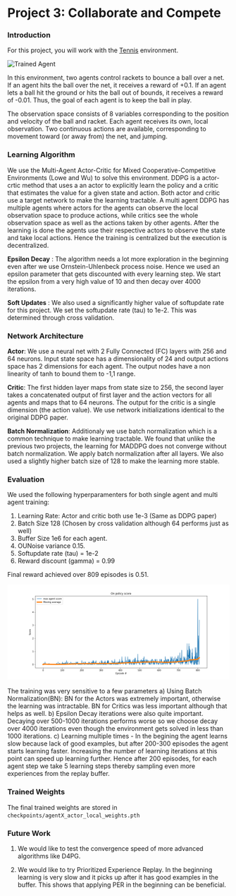 [//]: # (Image References)

[image1]: https://github.com/choudharydhruv/deepRL-projects-udacity/blob/master/project3_collaborate_compete/plots/demo.gif "Trained Agent"

[image2]: https://github.com/choudharydhruv/deepRL-projects-udacity/blob/master/project3_collaborate_compete/plots/MADDPG_rewards.png

# Project 3: Collaborate and Compete

### Introduction

For this project, you will work with the [Tennis](https://github.com/Unity-Technologies/ml-agents/blob/master/docs/Learning-Environment-Examples.md#tennis) environment.

![Trained Agent][image1]

In this environment, two agents control rackets to bounce a ball over a net. If an agent hits the ball over the net, it receives a reward of +0.1.  If an agent lets a ball hit the ground or hits the ball out of bounds, it receives a reward of -0.01.  Thus, the goal of each agent is to keep the ball in play.

The observation space consists of 8 variables corresponding to the position and velocity of the ball and racket. Each agent receives its own, local observation.  Two continuous actions are available, corresponding to movement toward (or away from) the net, and jumping.

### Learning Algorithm

We use the Multi-Agent Actor-Critic for Mixed Cooperative-Competitive Environments (Lowe and Wu) to solve this environment. DDPG is a actor-crtic method that uses a an actor to explicitly learn the policy and a critic that estimates the value for a given state and action. Both actor and critic use a target network to make the learning tractable. A multi agent DDPG has multiple agents where actors for the agents can observe the local observation space to produce actions, while critics see the whole observation space as well as the actions taken by other agents. After the learning is done the agents use their respective actors to observe the state and take local actions. Hence the training is centralized but the execution is decentralized.

**Epsilon Decay** : The algorithm needs a lot more exploration in the beginning even after we use Ornstein-Uhlenbeck process noise. Hence we used an epsilon parameter that gets discounted with every learning step. We start the epsilon from a very high value of 10 and then decay over 4000 iterations.

**Soft Updates** : We also used a significantly higher value of softupdate rate for this project. We set the softupdate rate (tau) to 1e-2. This was determined through cross validation.

### Network Architecture

**Actor**: We use a neural net with 2 Fully Connected (FC) layers with 256 and 64 neurons. Input state space has a dimensionality of 24  and output actions space has 2 dimensions for each agent. The output nodes have a non linearity of tanh to bound them to -1,1 range.

**Critic**: The first hidden layer maps from state size to 256, the second layer takes a concatenated output of first layer and the action vectors for all agents and maps that to 64 neurons. The output for the critic is a single dimension (the action value). We use network initializations identical to the original DDPG paper.

**Batch Normalization**: Additionaly we use batch normalization which is a common technique to make learning tractable. We found that unlike the previous two projects, the learning for MADDPG does not converge without batch normalization. We apply batch normalization after all layers. We also used a slightly higher batch size of 128 to make the learning more stable.

### Evaluation

We used the following hyperparamenters for both single agent and multi agent training:

1. Learning Rate: Actor and critic both use 1e-3 (Same as DDPG paper)
2. Batch Size 128 (Chosen by cross validation although 64 performs just as well)
3. Buffer Size 1e6 for each agent.
4. OUNoise variance 0.15.
5. Softupdate rate (tau) = 1e-2
6. Reward discount (gamma) = 0.99

Final reward achieved over 809 episodes is 0.51.

![Plot of rewards][image2]

The training was very sensitive to a few parameters
a) Using Batch Normalization(BN):  BN for the Actors was extremely important, otherwise the learning was intractable. BN for Critics was less important although that helps as well.
b) Epsilon Decay iterations were also quite important. Decaying over 500-1000 iterations performs worse so we choose decay over 4000 iterations even though the environment gets solved in less than 1000 iterations.
c) Learning multiple times -  In the begining the agent learns slow because lack of good examples, but after 200-300 episodes the agent starts learning faster. Increasing the number of learning iterations at this point can speed up learning further. Hence after 200 episodes, for each agent step we take 5 learning steps thereby sampling even more experiences from the replay buffer. 


### Trained Weights

The final trained weights are stored in `checkpoints/agentX_actor_local_weights.pth`

### Future Work

1. We would like to test the convergence speed of more advanced algorithms like  D4PG.

2. We would like to try Prioritized Experience Replay. In the beginning learning is very slow and it picks up after it has good examples in the buffer. This shows that applying PER in the beginning can be beneficial.